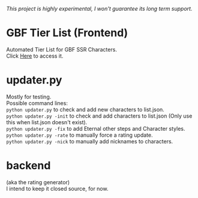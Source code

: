 *This project is highly experimental, I won't guarantee its long term support.*  
  
# GBF Tier List (Frontend)  
Automated Tier List for GBF SSR Characters.  
Click [Here](https://mizagbf.github.io/GBFTL) to access it.  
  
# updater.py  
Mostly for testing.  
Possible command lines:  
`python updater.py` to check and add new characters to list.json.  
`python updater.py -init` to check and add characters to list.json (Only use this when list.json doesn't exist).  
`python updater.py -fix` to add Eternal other steps and Character styles.  
`python updater.py -rate` to manually force a rating update.  
`python updater.py -nick` to manually add nicknames to characters.  
  
# backend  
(aka the rating generator)  
I intend to keep it closed source, for now.  